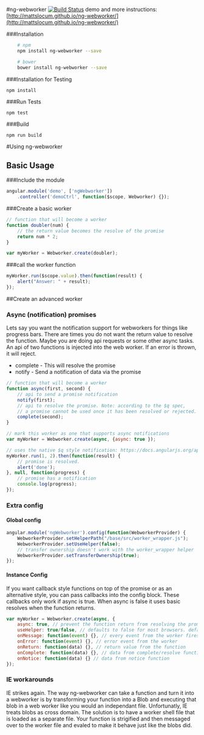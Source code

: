 #ng-webworker [![Build Status](https://travis-ci.org/mattslocum/ng-webworker.svg?branch=master)](https://travis-ci.org/mattslocum/ng-webworker)
demo and more instructions: [http://mattslocum.github.io/ng-webworker/](http://mattslocum.github.io/ng-webworker/)

###Installation
```bash
    # npm
    npm install ng-webworker --save
```
```bash    
    # bower
    bower install ng-webworker --save
```

###Installation for Testing

    npm install

###Run Tests

    npm test

###Build

    npm run build


#Using ng-webworker
## Basic Usage

###Include the module
```javascript
angular.module('demo', ['ngWebworker'])
    .controller('demoCtrl', function($scope, Webworker) {});
```

###Create a basic worker
```javascript
// function that will become a worker
function doubler(num) {
    // the return value becomes the resolve of the promise
    return num * 2;
}

var myWorker = Webworker.create(doubler);
```

###call the worker function
```javascript
myWorker.run($scope.value).then(function(result) {
    alert("Answer: " + result);
});
```



##Create an advanced worker
### Async (notification) promises
Lets say you want the notification support for webworkers for things like progress bars. There are times you do not want the return value to resolve the function. Maybe you are doing api requests or some other async tasks. An api of two functions is injected into the web worker. If an error is thrown, it will reject.
* complete - This will resolve the promise
* notify - Send a notification of data via the promise
```javascript
// function that will become a worker
function async(first, second) {
    // api to send a promise notification
    notify(first);
    // api to resolve the promise. Note: according to the $q spec, 
    // a promise cannot be used once it has been resolved or rejected.
    complete(second);
}

// mark this worker as one that supports async notifications
var myWorker = Webworker.create(async, {async: true });

// uses the native $q style notification: https://docs.angularjs.org/api/ng/service/$q
myWorker.run(1, 2).then(function(result) {
    // promise is resolved.
    alert('done');
}, null, function(progress) {
    // promise has a notification
    console.log(progress);
});
```

### Extra config
#### Global config
```javascript
angular.module('ngWebworker').config(function(WebworkerProvider) {
    WebworkerProvider.setHelperPath("/base/src/worker_wrapper.js");
    WebworkerProvider.setUseHelper(false);
    // transfer ownership doesn't work with the worker_wrapper helper
    WebworkerProvider.setTransferOwnership(true);
});
```

#### Instance Config
If you want callback style functions on top of the promise or as an alternative style, you can pass callbacks into the config block. These callbacks only work if async is true. When async is false it uses basic resolves when the function returns.
```javascript
var myWorker = Webworker.create(async, {
    async: true, // prevent the function return from resolving the promise
    useHelper: true/false, // defaults to false for most browsers. defaults to true for IE.
    onMessage: function(event) {}, // every event from the worker fires this when async:true
    onError: function(event) {}, // error event from the worker
    onReturn: function(data) {}, // return value from the function
    onComplete: function(data) {}, // data from complete/resolve function
    onNotice: function(data) {} // data from notice function
});
```

### IE workarounds
IE strikes again. The way ng-webworker can take a function and turn it into a webworker is by transforming your function into a Blob and executing that blob in a web worker like you would an independant file. Unfortunatly, IE treats blobs as cross domain. The solution is to have a worker shell file that is loaded as a separate file. Your function is strigified and then messaged over to the worker file and evaled to make it behave just like the blobs did.

